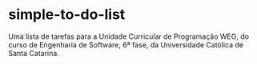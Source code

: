 # simple-to-do-list
Uma lista de tarefas para a Unidade Curricular de Programação WEG, do curso de Engenharia de Software, 6ª fase, da Universidade Católica de Santa Catarina.
